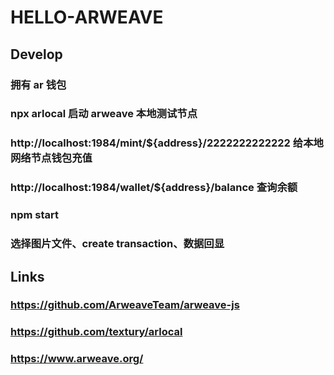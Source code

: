 # HELLO-ARWEAVE

## Develop

### 拥有 ar 钱包

### npx arlocal 启动 arweave 本地测试节点

### http://localhost:1984/mint/${address}/2222222222222 给本地网络节点钱包充值

### http://localhost:1984/wallet/${address}/balance 查询余额

### npm start

### 选择图片文件、create transaction、数据回显

## Links

### https://github.com/ArweaveTeam/arweave-js
### https://github.com/textury/arlocal
### https://www.arweave.org/